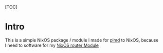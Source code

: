 [TOC]

# Intro

This is a simple NixOS package / module I made for [pimd](https://github.com/troglobit/pimd) to NixOS,
because I need to software for my [NixOS router Module](https://github.com/dvaerum/nixos-router-module)
